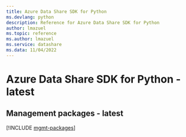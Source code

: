 ```yaml
---
title: Azure Data Share SDK for Python
ms.devlang: python
description: Reference for Azure Data Share SDK for Python
author: lmazuel
ms.topic: reference
ms.author: lmazuel
ms.service: datashare
ms.data: 11/04/2022
---
```

# Azure Data Share SDK for Python - latest

## Management packages - latest
[!INCLUDE [mgmt-packages](data-share-mgmt-index.md)]